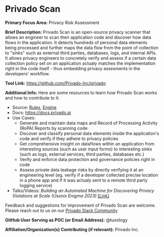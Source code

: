 # Privado Scan

**Primary Focus Area:** Privacy Risk Assessment

**Brief Description:** Privado Scan is an open-source privacy scanner that allows an engineer to scan their application 
code and discover how data flows in the application. It detects hundreds of personal data elements being processed and 
further maps the data flow from the point of collection to "sinks" such as external third parties, databases, logs, and 
internal APIs. It allows privacy engineers to concretely verify and assess if a certain data collection policy set on an 
application actualy matches the implementation right in the code itself - thus embedding privacy assesments in the
developers' workflow.

**Tool Link:** https://github.com/Privado-Inc/privado
 
**Additional Info:** Here are some resources to learn how Privado Scan works and how to contribute to it:
 * Source: [Rules](https://github.com/Privado-Inc/privado), [Engine](https://github.com/Privado-Inc/privado-core)
 * Docs: https://docs.privado.ai
 * Use Cases:
    * Generate and maintain data maps and Record of Processing Activity (RoPA) Reports by scanning code
    * Discover and classify personal data elements inside the application's code and verify if they adhere to privacy policies
    * Get comprehensive insight on dataflows within an application from interesting sources (such as user input forms) to 
    interesting sinks (such as logs, external services, third parties, databases etc.) 
    * Verify and enforce data protection and governance policies right in code
    * Assess private data leakage risks by directly verifying it at an engineering level (eg. verify if a developer collected
    precise location in a phone app and if it was actualy sent to a remote third party logging service)
 * Talks/Videos: *Building an Automated Machine for Discovering Privacy Violations at Scale (Usenix Enigma 2023)* 
 [[Link]](https://www.usenix.org/conference/enigma2023/presentation/sharma)

Feedback and suggestions for improvement of Privado Scan are welcome. Please reach out to us on our 
[Privado Slack Community](https://join.slack.com/t/privado-community/shared_invite/zt-yk5zcxh3-gj8sS9w6SvL5lNYZLMbIpw)

**GitHub User Serving as POC (or Email Address):** @tuxology

**Affiliation/Organization(s) Contributing (if relevant):** Privado Inc.